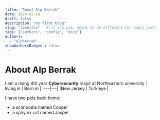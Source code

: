 ```yaml
---
title: "About Alp Berrak"
date: 2024-05-18
draft: false
description: "my first blog"
slug: "aboutalp"   # if you use, needs to be different for every post
tags: ["authors", "config", "docs"]
authors:
  - "alpberrak"
showAuthorsBadges : false
---
```


# About Alp Berrak

I am a rising 4th year **Cybersecurity** major at Northeastern university
| living in | Born in | 
|---|---|
|New Jersey | Turkieye |

I have two pets back home:
- a schnoodle named Cooper
- a sphyinx cat named Jasper